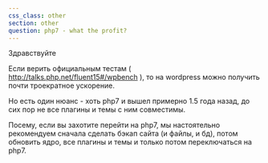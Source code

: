 ```yaml
---
css_class: other
section: other
question: php7 - what the profit?
---
```

Здравствуйте

Если верить официальным тестам ( http://talks.php.net/fluent15#/wpbench ), то на wordpress можно получить почти троекратное ускорение.

Но есть один нюанс - хоть php7 и вышел примерно 1.5 года назад, до сих пор не все плагины и темы с ним совместимы.

Посему, если вы захотите перейти на php7, мы настоятельно рекомендуем сначала сделать бэкап сайта (и файлы, и бд), потом обновить ядро, все плагины и темы и только потом переключаться на php7.